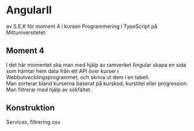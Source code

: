 # AngularII

av S.E.K för moment 4 i kursen Programmering i TypeScript på Mittuniversitetet.

## Moment 4

I det här momentet ska man med hjälp av ramverket Angular skapa en sida som hämtar hem data från ett API över kurser i Webbutvecklingsprogrammet, och skriva ut dem i en tabell.  
Man sorterar bland kurserna baserat på kurskod, kurstitel eller progression. Man filtrerar med hjälp av sökfältet.

## Konstruktion

Services, filtrering osv
